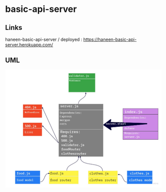 # basic-api-server
## Links 
haneen-basic-api-server / deployed : https://haneen-basic-api-server.herokuapp.com/ 


## UML
![UML](lab3.jpg)